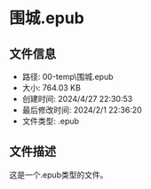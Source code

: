 ﻿# 围城.epub

## 文件信息
- 路径: 00-temp\围城.epub
- 大小: 764.03 KB
- 创建时间: 2024/4/27 22:30:53
- 最后修改时间: 2024/2/1 22:36:20
- 文件类型: .epub

## 文件描述
这是一个.epub类型的文件。

